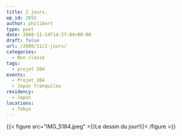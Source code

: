 ```yaml
---
title: 2 jours.
wp_id: 2652
author: philibert
type: post
date: 2008-11-14T14:27:04+00:00
draft: false
url: /2008/11/2-jours/
categories:
  - Non classé
tags:
  - projet 204
events:
  - Projet 204
  - Japon Tranquilou
residency:
  - Japon
locations:
  - Tokyo
---
```


{{< figure src="IMG_5184.jpeg" >}}Le dessin du jour!{{< /figure >}}